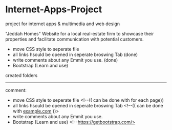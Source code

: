 
# Internet-Apps-Project
project for internet apps &amp; multimedia and web design

"Jeddah Homes" Website for a local real-estate firm to showcase their properties and facilitate communication with potential customers.



* move CSS style to seperate file
* all links hsould be opened in seperate broswing Tab                   (done)
* write comments about any Emmit you use.                               (done)
* Bootstrap (Learn and use)


created folders


----------------
comment:
* move CSS style to seperate file <!--(( can be done with <link rel="stylesheet" type="text/css" href="examplpe.css"> for each page))
* all links hsould be opened in seperate broswing Tab <!--(( can be done with <a href="https://www.example.com/" target="_blank">example.com</a> ))>
* write comments about any Emmit you use.
* Bootstrap (Learn and use) <!--https://getbootstrap.com/>